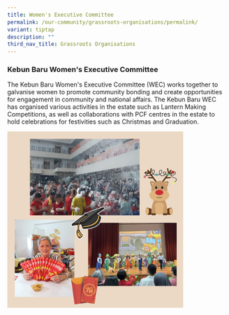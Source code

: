 ```yaml
---
title: Women's Executive Committee
permalink: /our-community/grassroots-organisations/permalink/
variant: tiptap
description: ""
third_nav_title: Grassroots Organisations
---
```

<h3><strong>Kebun Baru Women's Executive Committee</strong></h3><p>The Kebun Baru Women's Executive Committee (WEC) works together to galvanise women to promote community bonding and create opportunities for engagement in community and national affairs. The Kebun Baru WEC has organised various activities in the estate such as Lantern Making Competitions, as well as collaborations with PCF centres in the estate to hold celebrations for festivities such as Christmas and Graduation.</p><div class="isomer-image-wrapper"><img style="width: 80%;" height="auto" width="100%" alt="" src="/images/wec.png"></div><p></p>
